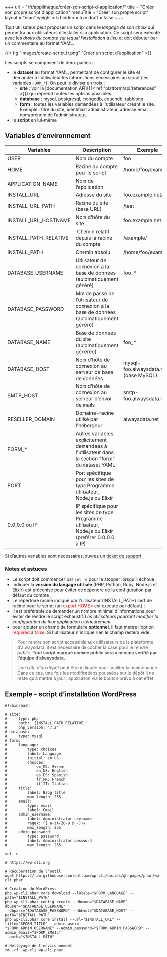 +++
url = "/fr/applithèque/créer-son-script-d-application/"
title = "Créer son propre script d'application"
menuTitle = "Créer son propre script"
layout = "man"
weight = 5
hidden = true
draft = false
+++

Tout utilisateur peut proposer un script dans le *langage de son choix* qui permettra aux utilisateurs d’installer son application. Ce script sera exécuté avec les *droits du compte sur lequel l’installation a lieu* et doit débuter par un commentaire au format YAML.


{{< fig "images/create-script.fr.png" "Créer un script d'application" >}}

Les scripts se composent de deux parties :

* le **dataset** au format YAML, permettant de configurer le site et demander à l'utilisateur les informations nécessaires au script (les variables `FORM_*`). On peut le diviser en trois :
    * **site** : voir la [documentation API]({{< ref "platform/api/references" >}}) qui reprend toutes les options possibles.
    * **database** : mysql, postgresql, mongodb, couchdb, rabbitmq.
    * **form** : toutes les variables demandées à l'utilisateur créant le site. Exemple : titre du site, identifiant administrateur, adresse email, nom/prénom de l’administrateur...
* le **script** en lui-même


## Variables d’environnement

| Variables               | Description                                                                                           | Exemple                               |
|-------------------------|-------------------------------------------------------------------------------------------------------|---------------------------------------|
| USER                    | Nom du compte                                                                                         | foo                                   |
| HOME                    | Racine du compte pour le script                                                                       | /home/foo/example/                    |
| APPLICATION\_NAME       | Nom de l’application                                                                                  |                                       |
| INSTALL\_URL            | Adresse du site                                                                                       | foo.example.net/test                  |
| INSTALL\_URL\_PATH      | Racine du site (base URL)                                                                             | /test                                 |
| INSTALL\_URL\_HOSTNAME  | Nom d’hôte du site                                                                                    | foo.example.net                       |
| INSTALL\_PATH\_RELATIVE |  Chemin relatif depuis la racine du compte                                                            | /example/                             |
| INSTALL\_PATH           | Chemin absolu                                                                                         | /home/foo/example/                    |
| DATABASE\_USERNAME      | Utilisateur de connexion à la base de données (automatiquement généré)                                | foo\_\*                               |
| DATABASE\_PASSWORD      | Mot de passe de l’utilisateur de connexion à la base de données (automatiquement généré)              |                                       |
| DATABASE\_NAME          | Base de données du site (automatiquement générée)                                                     | foo\_\*                               |
| DATABASE\_HOST          | Nom d’hôte de connexion au serveur de base de données                                                 | mysql-foo.alwaysdata.net (base MySQL) |
| SMTP\_HOST              | Nom d’hôte de connexion au serveur d’envoi de mails                                                   | smtp-foo.alwaysdata.net               |
| RESELLER\_DOMAIN        | Domaine-racine utilisé par l'hébergeur                                                                | alwaysdata.net                        |
| FORM\_\*                | Autres variables explicitement demandées à l'utilisateur dans la section "form" du dataset YAML       |                                       |
| PORT                    | Port spécifique pour les sites de type Programme utilisateur, Node.js ou Elixir                       |                                       |
| 0.0.0.0 ou IP           | IP spécifique pour les sites de type Programme utilisateur, Node.js ou Elixir (préférer 0.0.0.0 à IP) |                                       |

Si d’autres variables sont nécessaires, ouvrez un [ticket de support](https://admin.alwaysdata.com/support/add/).


### Notes et astuces

* Le script doit commencer par `set -e` pour le stopper lorsqu’il échoue ;
* Indiquer la **version du langage utilisée** (PHP, Python, Ruby, Node.js et Elixir) est préconisé pour éviter de dépendre de la configuration par défaut du compte ;
* Le répertoire racine indiqué par l'utilisateur (INSTALL_PATH) sert de racine pour le script (un <font color=red>export HOME=</font> est exécuté par défaut) ;
* Il est préférable de demander un nombre minimal d’informations pour éviter de rendre le script exhaustif. _Les utilisateurs pourront modifier la configuration de leur application ultérieurement._
* pour ajouter un champ de formulaire **optionnel**, il faut mettre l'option <font color=red>required</font> à <font color=red>false</font>. Si l'utilisateur n'indique rien le champ restera vide.

>Pour rendre son script accessible aux utilisateurs de la plateforme d’alwaysdata, il est nécessaire de cocher la case pour le rendre _public_. **Tout script marqué comme public sera à minima vérifié par l’équipe d’alwaysdata.**
>
>Une _URL d’un dépôt_ peut être indiquée pour faciliter la maintenance. Dans ce cas, une fois les modifications poussées sur le dépôt il ne reste qu’à mettre à jour l’application via le bouton prévu à cet effet.


## Exemple - script d’installation WordPress

```
#!/bin/bash

# site:
#     type: php
#     path: '{INSTALL_PATH_RELATIVE}'
#     php_version: '7.2'
# database:
#     type: mysql
# form:
#     language:
#         type: choices
#         label: Language
#         initial: en_US
#         choices:
#             de_DE: German
#             en_US: English
#             es_ES: Spanish
#             fr_FR: French
#             it_IT: Italian
#     title:
#         label: Blog title
#         max_length: 255
#     email:
#         type: email
#         label: Email
#     admin_username:
#         label: Administrator username
#         regex: ^[ a-zA-Z0-9.@_-]+$
#         max_length: 255
#     admin_password:
#         type: password
#         label: Administrator password
#         max_length: 255

set -e

# https://wp-cli.org

# Récupération de l’outil
wget https://raw.githubusercontent.com/wp-cli/builds/gh-pages/phar/wp-cli.phar

# Création du WordPress
php wp-cli.phar core download --locale="$FORM_LANGUAGE" --path="$INSTALL_PATH"
php wp-cli.phar config create --dbname="$DATABASE_NAME" --dbuser="$DATABASE_USERNAME"
--dbpass="$DATABASE_PASSWORD" --dbhost="$DATABASE_HOST" --path="$INSTALL_PATH"
php wp-cli.phar core install --url="$INSTALL_URL" --title="$FORM_TITLE" --admin_user=
"$FORM_ADMIN_USERNAME" --admin_password="$FORM_ADMIN_PASSWORD" --admin_email="$FORM_EMAIL"
--path="$INSTALL_PATH"

# Nettoyage de l’environnement
rm -rf .wp-cli wp-cli.phar
```
